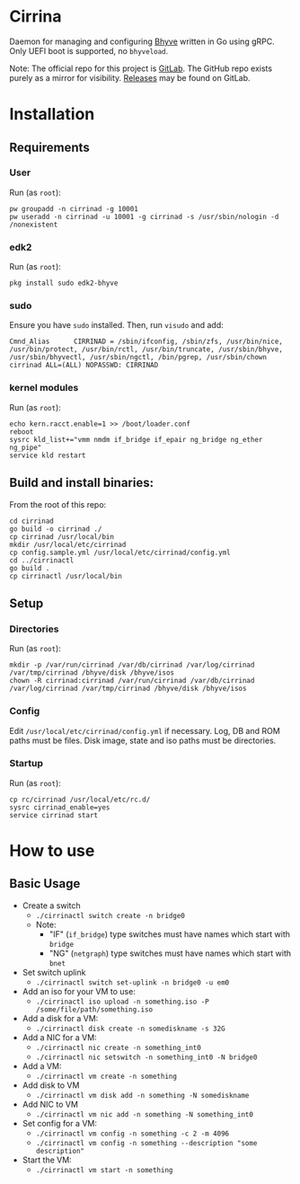 # Cirrina

Daemon for managing and configuring [Bhyve](https://wiki.freebsd.org/bhyve) written in Go using gRPC.
Only UEFI boot is supported, no `bhyveload`.

Note: The official repo for this project is [GitLab](https://gitlab.com/swills/cirrina).
The GitHub repo exists purely as a mirror for visibility. [Releases](https://gitlab.com/swills/cirrina/-/releases) may be found on GitLab.

# Installation

## Requirements

### User

Run (as `root`):

```
pw groupadd -n cirrinad -g 10001
pw useradd -n cirrinad -u 10001 -g cirrinad -s /usr/sbin/nologin -d /nonexistent
```

### edk2

Run (as `root`):

```
pkg install sudo edk2-bhyve
```

### sudo

Ensure you have `sudo` installed. Then, run `visudo` and add:

```
Cmnd_Alias      CIRRINAD = /sbin/ifconfig, /sbin/zfs, /usr/bin/nice, /usr/bin/protect, /usr/bin/rctl, /usr/bin/truncate, /usr/sbin/bhyve, /usr/sbin/bhyvectl, /usr/sbin/ngctl, /bin/pgrep, /usr/sbin/chown
cirrinad ALL=(ALL) NOPASSWD: CIRRINAD
```

### kernel modules

Run (as `root`):

```
echo kern.racct.enable=1 >> /boot/loader.conf
reboot
sysrc kld_list+="vmm nmdm if_bridge if_epair ng_bridge ng_ether ng_pipe"
service kld restart
```

## Build and install binaries:

From the root of this repo:

```
cd cirrinad
go build -o cirrinad ./
cp cirrinad /usr/local/bin
mkdir /usr/local/etc/cirrinad
cp config.sample.yml /usr/local/etc/cirrinad/config.yml
cd ../cirrinactl
go build .
cp cirrinactl /usr/local/bin
```

## Setup

### Directories

Run (as `root`):

```
mkdir -p /var/run/cirrinad /var/db/cirrinad /var/log/cirrinad /var/tmp/cirrinad /bhyve/disk /bhyve/isos
chown -R cirrinad:cirrinad /var/run/cirrinad /var/db/cirrinad /var/log/cirrinad /var/tmp/cirrinad /bhyve/disk /bhyve/isos
```

### Config

Edit `/usr/local/etc/cirrinad/config.yml` if necessary.
Log, DB and ROM paths must be files.
Disk image, state and iso paths must be directories.

### Startup

Run (as `root`):

```
cp rc/cirrinad /usr/local/etc/rc.d/
sysrc cirrinad_enable=yes
service cirrinad start
```

# How to use

## Basic Usage

* Create a switch
  * `./cirrinactl switch create -n bridge0`
  * Note:
    * "IF" (`if_bridge`) type switches must have names which start with `bridge`
    * "NG" (`netgraph`) type switches must have names which start with `bnet`
* Set switch uplink
  * `./cirrinactl switch set-uplink -n bridge0 -u em0`
* Add an iso for your VM to use:
  * `./cirrinactl iso upload -n something.iso -P /some/file/path/something.iso`
* Add a disk for a VM:
  * `./cirrinactl disk create -n somediskname -s 32G`
* Add a NIC for a VM:
  * `./cirrinactl nic create -n something_int0`
  * `./cirrinactl nic setswitch -n something_int0 -N bridge0`
* Add a VM:
  * `./cirrinactl vm create -n something`
* Add disk to VM
  * `./cirrinactl vm disk add -n something -N somediskname`
* Add NIC to VM
  * `./cirrinactl vm nic add -n something -N something_int0`
* Set config for a VM:
  * `./cirrinactl vm config -n something -c 2 -m 4096`
  * `./cirrinactl vm config -n something --description "some description"`
* Start the VM:
  * `./cirrinactl vm start -n something`
